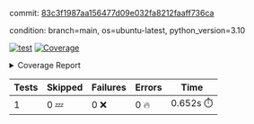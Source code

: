 commit: [83c3f1987aa156477d09e032fa8212faaff736ca](https://github.com/rcmdnk/python-template/tree/83c3f1987aa156477d09e032fa8212faaff736ca)

condition: branch=main, os=ubuntu-latest, python_version=3.10

[![test](https://github.com/rcmdnk/python-template/actions/workflows/test.yml/badge.svg)](https://github.com/rcmdnk/python-template/actions/runs/6139632114)
<a href="https://github.com/rcmdnk/python-template/blob/83c3f1987aa156477d09e032fa8212faaff736ca/README.md"><img alt="Coverage" src="https://img.shields.io/badge/Coverage-100%25-brightgreen.svg" /></a><details><summary>Coverage Report </summary><table><tr><th>File</th><th>Stmts</th><th>Miss</th><th>Cover</th></tr><tbody><tr><td><b>TOTAL</b></td><td><b>1</b></td><td><b>0</b></td><td><b>100%</b></td></tr></tbody></table></details>

| Tests | Skipped | Failures | Errors | Time |
| ----- | ------- | -------- | -------- | ------------------ |
| 1 | 0 :zzz: | 0 :x: | 0 :fire: | 0.652s :stopwatch: |

